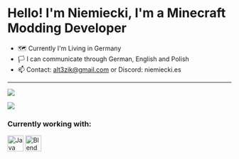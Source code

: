 Hello! I'm Niemiecki, I'm a Minecraft Modding Developer
====================================================================================================================================

* 🗺️ Currently I'm Living in Germany
* 🏳️ I can communicate through German, English and Polish
* 📫 Contact: [alt3zik@gmail.com](mailto:alt3zik@gmail.com) or Discord: niemiecki.es
-----------------------------------------------------------------

<p align = 'left'>
  <img
    src="https://github-readme-stats.vercel.app/api/top-langs/?username=niemieckies&layout=compact&theme=github_dark&hide_border=true"
  />
</p>

<p align = 'left'>
<img
  src="https://github-profile-trophy.vercel.app/?username=niemieckies"/>
</p>

### Currently working with:

<p align="left">
  <a href="https://www.java.com/en/" target="_blank" rel="noreferrer"><img src="https://raw.githubusercontent.com/danielcranney/readme-generator/main/public/icons/skills/java-colored.svg" width="36" height="36" alt="Java" /></a>
    <a href="https://www.blender.org/" target="_blank" rel="noreferrer"><img src="https://raw.githubusercontent.com/danielcranney/readme-generator/main/public/icons/skills/blender-colored.svg" width="36" height="36" alt="Blender" /></a>
</p>
